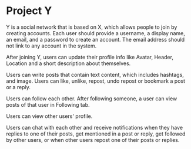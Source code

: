 # Project Y

Y is a social network that is based on X, which allows people to join by creating accounts. Each user should provide a username, a display name, an email, and a password to create an account. The email address should not link to any account in the system.

After joining Y, users can update their profile info like Avatar, Header, Location and a short description about themselves.

Users can write posts that contain text content, which includes hashtags, and image. Users can like, unlike, repost, undo repost or bookmark a post or a reply.

Users can follow each other. After following someone, a user can view posts of that user in Following tab.

Users can view other users' profile.

Users can chat with each other and receive notifications when they have replies to one of their posts, get mentioned in a post or reply, get followed by other users, or when other users repost one of their posts or replies.
